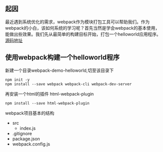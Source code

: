 ## 起因
最近遇到系统优化的需求，webpack作为模块打包工具可以帮助我们。作为webpack的小白，该如何系统的学习呢？首先当然是学会webpack的基本使用，能做出些效果。我们先从最简单的构建目标开始，打包一个helloworld应用程序。[源码地址]()

## 使用webpack构建一个helloworld程序
新建一个目录webpack-demo-helloworld,切至该目录下
```
npm init -y
npm install --save webpack webpack-cli webpack-dev-server
```
再安装一个html的插件 html-webpack-plugin
```
npm install --save html-webpack-plugin
```

webpack项目基本的结构
- src
  - index.js
- .gitignore
- package.json
- webpack.config.js
